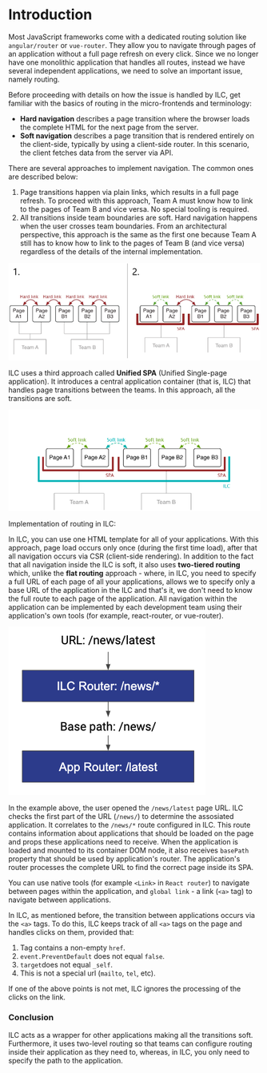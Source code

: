 # Introduction

Most JavaScript frameworks come with a dedicated routing solution like `angular/router` or `vue-router`.
They allow you to navigate through pages of an application without a full page refresh on every click.
Since we no longer have one monolithic application that handles all routes, instead we have several independent applications, we need to solve an important issue, namely routing.

Before proceeding with details on how the issue is handled by ILC, get familiar with the basics of routing in the micro-frontends and terminology:

- **Hard navigation** describes a page transition where the browser
loads the complete HTML for the next page from the server.
- **Soft navigation** describes a page transition that is rendered entirely on the client-side, typically by using a client-side router. In this scenario, the client fetches data from the server via API.

There are several approaches to implement navigation. The common ones are described below:

1. Page transitions happen via plain links, which results in a full page refresh. To proceed with this approach, Team A must know how to link to the pages of Team B and vice versa. No special tooling is required.
1. All transitions inside team boundaries are soft. Hard navigation happens when the user crosses team boundaries. From an architectural perspective, this approach is the same as the first one because Team A still has to know how to link to the pages of Team B (and vice versa) regardless of the details of the internal implementation.

![Introduction demo](../assets/routes/introduction-demo.png)

ILC uses a third approach called **Unified SPA** (Unified Single-page application). It introduces a central application container (that is, ILC) that handles page transitions between the teams. In this approach, all the transitions are soft.

![Introduction demo](../assets/routes/introduction-demo2.png)

Implementation of routing in ILC:

In ILC, you can use one HTML template for all of your applications. With this approach, page load occurs only once (during the first time load), after that all navigation occurs via CSR (client-side rendering). In addition to the fact that all navigation inside the ILC is soft, it also uses **two-tiered routing** which, unlike the **flat routing** approach - where, in ILC, you need to specify a full URL of each page of all your applications, allows we to specify only a base URL of the application in the ILC and that's it, we don't need to know the full route to each page of the application. All navigation within the application can be implemented by each development team using their application's own tools (for example, react-router, or vue-router).

!["2-tiered routing" approach](../assets/2_tiered_routing.png)

In the example above, the user opened the `/news/latest` page URL. ILC checks the first part of the URL (`/news/`) to determine the assosiated application. It correlates to the `/news/*` route configured in ILC. This route contains information about applications that should be loaded on the page and props these applications need to receive. When the application is loaded and mounted to its container DOM node, it also receives `basePath` property that should be used by application's router. The application's router processes the complete URL to find the correct page inside its SPA.

You can use native tools (for example `<Link>` in `React router`) to navigate between pages within the application, and `global link` - a link (`<a>` tag) to navigate between applications.

In ILC, as mentioned before, the transition between applications occurs via the `<a>` tags. To do this, ILC keeps track of all `<a>` tags on the page and handles clicks on them, provided that:
1. Tag contains a non-empty `href`.
1. `event.PreventDefault` does not equal `false`.
1. `target`does not equal `_self`.
1. This is not a special url (`mailto`, `tel`, etc).

If one of the above points is not met, ILC ignores the processing of the clicks on the link.

### Conclusion
ILC acts as a wrapper for other applications making all the transitions soft. Furthermore, it uses two-level routing so that teams can configure routing inside their application as they need to, whereas, in ILC, you only need to specify the path to the application.